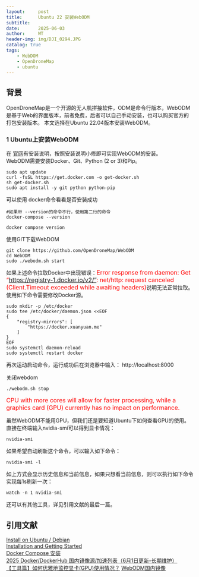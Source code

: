 ```yaml
---
layout:     post
title:      Ubuntu 22 安装WebODM
subtitle:   
date:       2025-06-03
author:     WT
header-img: img/DJI_0294.JPG
catalog: true
tags:
    - WebDOM
    - OpenDroneMap
    - ubuntu          
---  
```


## 背景

OpenDroneMap是一个开源的无人机拼接软件，ODM是命令行版本，WebODM是基于Web的界面版本，前者免费，后者可以自己手动安装，也可以购买官方的打包安装版本。
本文选择在Ubuntu 22.04版本安装WebODM。

### 1 Ubuntu上安装WebODM
在 [官网](https://docs.opendronemap.org/installation/#linux)有安装说明，按照安装说明小修即可实现WebODM的安装。  
WebODM需要安装Docker、Git、Python (2 or 3)和Pip。
```
sudo apt update
curl -fsSL https://get.docker.com -o get-docker.sh
sh get-docker.sh
sudo apt install -y git python python-pip
```
可以使用 docker命令看看是否安装成功  
```
#如果带 --version的命令不行，使用第二行的命令
docker-compose --version

docker compose version

```
使用GIT下载WebDOM
```
git clone https://github.com/OpenDroneMap/WebODM
cd WebODM
sudo ./webodm.sh start
```
如果上述命令拉取Docker中出现错误：<font size=3 color=Red>Error response from daemon: Get “https://registry-1.docker.io/v2/”: net/http: request canceled (Client.Timeout exceeded while awaiting headers)</font>说明无法正常拉取。使用如下命令需要修改Docker源。
```
sudo mkdir -p /etc/docker
sudo tee /etc/docker/daemon.json <<EOF
{
    "registry-mirrors": [
        "https://docker.xuanyuan.me"
    ]
}
EOF
sudo systemctl daemon-reload
sudo systemctl restart docker
```

再次运动启动命令，运行成功后在浏览器中输入： http://localhost:8000


关闭webdom
```
./webodm.sh stop
```
<font size=3 color=Red>CPU with more cores will allow for faster processing, while a graphics card (GPU) currently has no impact on performance.</font>

虽然WebODM不能用GPU，但我们还是要知道Ubuntu下如何查看GPU的使用。
直接在终端输入nvidia-smi可以得到显卡情况：
```
nvidia-smi
```
如果希望自动刷新这个命令，可以输入如下命令：
```
nvidia-smi -l
```
如上方式会显示历史信息和当前信息，如果只想看当前信息，则可以执行如下命令实现每1s刷新一次：
```
watch -n 1 nvidia-smi
```
还可以有其他工具，详见引用文献的最后一篇。





## 引用文献
[Install on Ubuntu / Debian](https://docs.opendronemap.org/installation/#linux)  
[Installation and Getting Started](https://github.com/OpenDroneMap/docs/blob/publish/source/installation.rst)  
[Docker Compose 安装](https://zhuanlan.zhihu.com/p/27482200547)    
[2025 Docker/DockerHub 国内镜像源/加速列表（6月1日更新-长期维护）](https://zhuanlan.zhihu.com/p/24461370776)  
[【工具篇】如何优雅地监控显卡(GPU)使用情况？](https://zhuanlan.zhihu.com/p/577533593)
[WebODM国内镜像](https://gitcode.com/gh_mirrors/we/WebODM/?utm_source=artical_gitcode&index=bottom&type=card&&login=from_csdn&isLogin=1)






